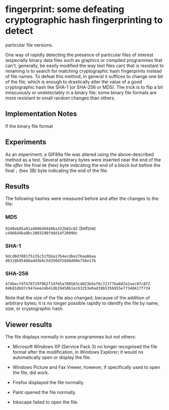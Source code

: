 # fingerprint: some defeating cryptographic hash fingerprinting to detect
particular file versions.

One way of rapidly detecting the presence of particular files of interest
(especially binary data files such as graphics or compiled programmes that
can't, generally, be easily modified the way text files can) that is resistant
to renaming is to search for matching cryptographic hash fingerprints instead
of file names. To defeat this method, in general it suffices to change one
bit of the file, which is enough to drastically alter the value of a good
cryptographic hash like SHA-1 (or SHA-256 or MD5). The trick is to flip a
bit innocuously or undetectably in a binary file; some binary file formats
are more resistant to small random changes than others.

## Implementation Notes

If the binary file format

## Experiments

As an experiment, a GIF89a file was altered using the above-described method
as a test. Several arbitrary bytes were inserted near the end of the file *after*
the final `00` (hex) byte indicating the end of a block but before the final
`;` (hex 3B) byte indicating the end of the file.

## Results

The following hashes were measured before and after the changes to the file:

### MD5

`92d8eb85a01a4896d84486a332b02c82` (before)
`cd466d4ba8bc2003298fddd14f20090c`

### SHA-1

`9dcd0d788175135c51fbba17b4ecdbe276aa66aa`
`d6318b95468add3b4c5d350df58d8d08e756e17b`

### SHA-256

`474becfdf470729f962f14f65a708583cd023b5ef6c721f7ba8d2e2aec07c8f2`
`84b81db97c947eee24b41db19458b1ec63253e0ad39b5356955e77340417f734`

Note that the size of the file also changed, because of the addition of arbitrary
bytes; it is no longer possible rapidly to identify the file by name, size, or
cryptographic hash.

## Viewer results

The file displays normally in some programmes but not others:

- Microsoft Windows XP (Service Pack 3) no longer recognised the file format
after the modification, in Windows Explorer; it would no automatically open
or display the file.

- Windows Picture and Fax Viewer, however, if specifically used to open the
file, did work.

- Firefox displayed the file normally.

- Paint opened the file normally.

- Inkscape failed to open the file.

